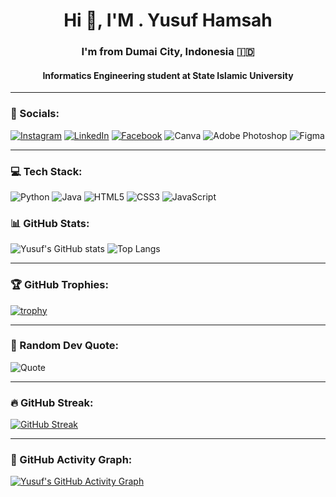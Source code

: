 <h1 align="center">Hi 👋, I'M . Yusuf Hamsah</h1>
<h3 align="center">I'm from Dumai City, Indonesia 🇮🇩</h3>
<h4 align="center">Informatics Engineering student at State Islamic University</h4>

---

### 🔗 Socials:
[![Instagram](https://img.shields.io/badge/Instagram-%23E4405F.svg?style=for-the-badge&logo=Instagram&logoColor=white)](https://instagram.com/username)
[![LinkedIn](https://img.shields.io/badge/LinkedIn-%230077B5.svg?style=for-the-badge&logo=linkedin&logoColor=white)](https://linkedin.com/in/username)
[![Facebook](https://img.shields.io/badge/Facebook-%231877F2.svg?style=for-the-badge&logo=facebook&logoColor=white)](https://facebook.com/username)
![Canva](https://img.shields.io/badge/Canva-%2300C4CC.svg?style=for-the-badge&logo=Canva&logoColor=white)
![Adobe Photoshop](https://img.shields.io/badge/Adobe%20Photoshop-31A8FF.svg?style=for-the-badge&logo=Adobe-Photoshop&logoColor=white)
![Figma](https://img.shields.io/badge/Figma-F24E1E.svg?style=for-the-badge&logo=Figma&logoColor=white)

---

### 💻 Tech Stack:
![Python](https://img.shields.io/badge/Python-3670A0?style=for-the-badge&logo=python&logoColor=ffdd54)
![Java](https://img.shields.io/badge/Java-%23ED8B00?style=for-the-badge&logo=java&logoColor=white)
![HTML5](https://img.shields.io/badge/HTML5-%23E34F26.svg?style=for-the-badge&logo=html5&logoColor=white)
![CSS3](https://img.shields.io/badge/CSS3-%231572B6.svg?style=for-the-badge&logo=css3&logoColor=white)
![JavaScript](https://img.shields.io/badge/JavaScript-%23323330.svg?style=for-the-badge&logo=javascript&logoColor=%23F7DF1E)

### 📊 GitHub Stats:
![Yusuf's GitHub stats](https://github-readme-stats.vercel.app/api?username=yusufhamsah17&show_icons=true&theme=tokyonight)
![Top Langs](https://github-readme-stats.vercel.app/api/top-langs/?username=yusufhamsah17&layout=compact&theme=tokyonight)

---

### 🏆 GitHub Trophies:
[![trophy](https://github-profile-trophy.vercel.app/?username=yusufhamsah17&theme=dracula)](https://github.com/ryo-ma/github-profile-trophy)

---

### 💬 Random Dev Quote:
![Quote](https://quotes-github-readme.vercel.app/api?type=horizontal&theme=dark)

---

### 🔥 GitHub Streak:
[![GitHub Streak](https://streak-stats.demolab.com?user=yusufhamsah17&theme=tokyonight)](https://git.io/streak-stats)

---

### 📌 GitHub Activity Graph:
[![Yusuf's GitHub Activity Graph](https://github-readme-activity-graph.vercel.app/graph?username=yusufhamsah17&theme=tokyo-night)](https://github.com/ashutosh00710/github-readme-activity-graph)
